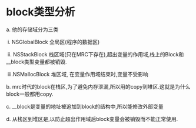 # block类型分析

a. 他的存储域分为三类

​	i. NSGlobalBlock  全局区(程序的数据区)

​	ii. NSStackBlock  栈区域(只在MRC下存在),超出变量的作用域,栈上的Block和__block类型变量都被销毁.

​	iii.NSMallocBlock 堆区域, 在变量作用域结束时,变量不受影响

b. mrc时代的block在栈区,为了避免内存泄漏,所以用的copy到堆区.这就是为什么block一般都用copy.

c. __block是变量的地址被追加到block的结构中,所以能修改外部变量

d. 从栈区到堆区是,以防止超出作用域后block变量会被销毁而不能正常使用.